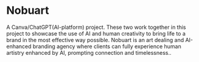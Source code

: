 # Nobuart
A Canva/ChatGPT(AI-platform) project. These two work together in this project to showcase the use of AI and human creativity to bring life to a brand in the most effective way possible. Nobuart is an art dealing and AI-enhanced branding agency where clients can fully experience human artistry enhanced by AI, prompting connection and timelessness..
